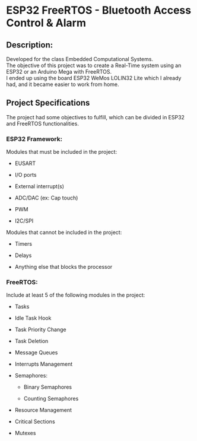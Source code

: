<h1> ESP32 FreeRTOS - Bluetooth Access Control & Alarm </h1>
<h2> Description: </h2>
<p> Developed for the class Embedded Computational Systems. <br>
    The objective of this project was to create a Real-Time system using an ESP32 or an Arduino Mega with FreeRTOS.  <br>
    I ended up using the board ESP32 WeMos LOLIN32 Lite which I already had, and it became easier to work from home. </p>

<h2> Project Specifications </h2>
<p> The project had some objectives to fulfill, which can be divided in ESP32 and FreeRTOS functionalities. </p>

<h3>  ESP32 Framework: </h3>
<p> Modules that must be included in the project: </p>
<ul>
    <li> <p> EUSART </p> </li>  
    <li> <p> I/O ports </p> </li>  
    <li> <p> External interrupt(s) </p> </li> 
    <li> <p> ADC/DAC (ex: Cap touch) </p> </li>  
    <li> <p> PWM </p> </li>  
    <li> <p> I2C/SPI </p> </li>  
</ul>
  
Modules that cannot be included in the project:
<ul>
    <li> <p> Timers </p> </li>  
    <li> <p> Delays </p> </li>  
    <li> <p> Anything else that blocks the processor </p> </li>  
</ul>

<h3>  FreeRTOS: </h3>
Include at least 5 of the following modules in the project:
<ul>
    <li> <p> Tasks </p> </li>  
    <li> <p> Idle Task Hook </p> </li>  
    <li> <p> Task Priority Change </p> </li>  
    <li> <p> Task Deletion </p> </li>  
    <li> <p> Message Queues </p> </li>  
    <li> <p> Interrupts Management </p> </li>  
    <li> <p> Semaphores: </p> </li>  
    <ul>
        <li> <p> Binary Semaphores </p> </li>  
        <li> <p> Counting Semaphores </p> </li>  
    </ul>
    <li> <p> Resource Management </p> </li>  
    <li> <p> Critical Sections </p> </li>  
    <li> <p> Mutexes </p> </li>  
</ul>
